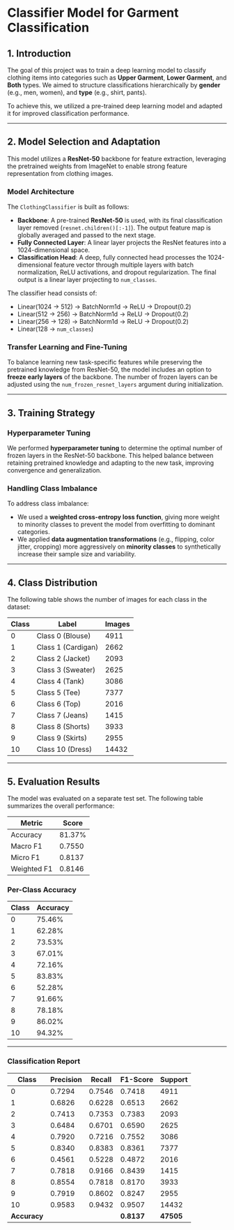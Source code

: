 # Classifier Model for Garment Classification

## 1. Introduction
The goal of this project was to train a deep learning model to classify clothing items into categories such as **Upper Garment**, **Lower Garment**, and **Both** types. We aimed to structure classifications hierarchically by **gender** (e.g., men, women), and **type** (e.g., shirt, pants).

To achieve this, we utilized a pre-trained deep learning model and adapted it for improved classification performance.

---

## 2. Model Selection and Adaptation

This model utilizes a **ResNet-50** backbone for feature extraction, leveraging the pretrained weights from ImageNet to enable strong feature representation from clothing images.

### **Model Architecture**
The `ClothingClassifier` is built as follows:

- **Backbone**: A pre-trained **ResNet-50** is used, with its final classification layer removed (`resnet.children()[:-1]`). The output feature map is globally averaged and passed to the next stage.
- **Fully Connected Layer**: A linear layer projects the ResNet features into a 1024-dimensional space.
- **Classification Head**: A deep, fully connected head processes the 1024-dimensional feature vector through multiple layers with batch normalization, ReLU activations, and dropout regularization. The final output is a linear layer projecting to `num_classes`.

The classifier head consists of:
- Linear(1024 → 512) → BatchNorm1d → ReLU → Dropout(0.2)
- Linear(512 → 256) → BatchNorm1d → ReLU → Dropout(0.2)
- Linear(256 → 128) → BatchNorm1d → ReLU → Dropout(0.2)
- Linear(128 → `num_classes`)

### **Transfer Learning and Fine-Tuning**
To balance learning new task-specific features while preserving the pretrained knowledge from ResNet-50, the model includes an option to **freeze early layers** of the backbone. The number of frozen layers can be adjusted using the `num_frozen_resnet_layers` argument during initialization.

---

## 3. Training Strategy

### **Hyperparameter Tuning**
We performed **hyperparameter tuning** to determine the optimal number of frozen layers in the ResNet-50 backbone. This helped balance between retaining pretrained knowledge and adapting to the new task, improving convergence and generalization.

### **Handling Class Imbalance**
To address class imbalance:
- We used a **weighted cross-entropy loss function**, giving more weight to minority classes to prevent the model from overfitting to dominant categories.
- We applied **data augmentation transformations** (e.g., flipping, color jitter, cropping) more aggressively on **minority classes** to synthetically increase their sample size and variability.

---

## 4. Class Distribution

The following table shows the number of images for each class in the dataset:

| Class | Label     | Images |
|-------|-----------|--------|
| 0     | Class 0 (Blouse)   | 4911   |
| 1     | Class 1 (Cardigan)  | 2662   |
| 2     | Class 2 (Jacket)  | 2093   |
| 3     | Class 3 (Sweater)  | 2625   |
| 4     | Class 4 (Tank)  | 3086   |
| 5     | Class 5 (Tee)  | 7377   |
| 6     | Class 6 (Top)  | 2016   |
| 7     | Class 7 (Jeans)  | 1415   |
| 8     | Class 8 (Shorts)  | 3933   |
| 9     | Class 9 (Skirts)  | 2955   |
| 10    | Class 10 (Dress) | 14432  |

---

## 5. Evaluation Results

The model was evaluated on a separate test set. The following table summarizes the overall performance:

| Metric        | Score   |
|---------------|---------|
| Accuracy      | 81.37%  |
| Macro F1      | 0.7550  |
| Micro F1      | 0.8137  |
| Weighted F1   | 0.8146  |

### **Per-Class Accuracy**

| Class | Accuracy |
|-------|----------|
| 0     | 75.46%   |
| 1     | 62.28%   |
| 2     | 73.53%   |
| 3     | 67.01%   |
| 4     | 72.16%   |
| 5     | 83.83%   |
| 6     | 52.28%   |
| 7     | 91.66%   |
| 8     | 78.18%   |
| 9     | 86.02%   |
| 10    | 94.32%   |

---

### **Classification Report**
| Class | Precision | Recall | F1-Score | Support |
|-------|-----------|--------|----------|---------|
| 0     | 0.7294    | 0.7546 | 0.7418   | 4911    |
| 1     | 0.6826    | 0.6228 | 0.6513   | 2662    |
| 2     | 0.7413    | 0.7353 | 0.7383   | 2093    |
| 3     | 0.6484    | 0.6701 | 0.6590   | 2625    |
| 4     | 0.7920    | 0.7216 | 0.7552   | 3086    |
| 5     | 0.8340    | 0.8383 | 0.8361   | 7377    |
| 6     | 0.4561    | 0.5228 | 0.4872   | 2016    |
| 7     | 0.7818    | 0.9166 | 0.8439   | 1415    |
| 8     | 0.8554    | 0.7818 | 0.8170   | 3933    |
| 9     | 0.7919    | 0.8602 | 0.8247   | 2955    |
| 10    | 0.9583    | 0.9432 | 0.9507   | 14432   |
| **Accuracy** |       |        | **0.8137** | **47505** |
